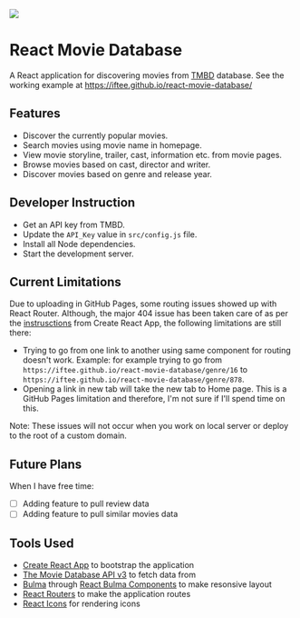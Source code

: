 ![](https://repository-images.githubusercontent.com/243993285/de860f00-5b8f-11ea-8f74-7fdf33a9decc)
# React Movie Database
A React application for discovering movies from [TMBD](https://www.themoviedb.org/) database.
See the working example at https://iftee.github.io/react-movie-database/

## Features
- Discover the currently popular movies.
- Search movies using movie name in homepage.
- View movie storyline, trailer, cast, information etc. from movie pages.
- Browse movies based on cast, director and writer.
- Discover movies based on genre and release year.

## Developer Instruction
- Get an API key from TMBD.
- Update the `API_Key` value in `src/config.js` file.
- Install all Node dependencies.
- Start the development server.

## Current Limitations
Due to uploading in GitHub Pages, some routing issues showed up with React Router. Although, the major 404 issue has been taken care of as per the [instrusctions](https://create-react-app.dev/docs/deployment/#notes-on-client-side-routing) from Create React App, the following limitations are still there:
- Trying to go from one link to another using same component for routing doesn't work. Example: for example trying to go from `https://iftee.github.io/react-movie-database/genre/16` to `https://iftee.github.io/react-movie-database/genre/878`.
- Opening a link in new tab will take the new tab to Home page. This is a GitHub Pages limitation and therefore, I'm not sure if I'll spend time on this.

Note: These issues will not occur when you work on local server or deploy to the root of a custom domain.

## Future Plans
When I have free time:
- [ ] Adding feature to pull review data
- [ ] Adding feature to pull similar movies data

## Tools Used
- [Create React App](https://create-react-app.dev/) to bootstrap the application
- [The Movie Database API v3](https://developers.themoviedb.org/3/getting-started/introduction) to fetch data from
- [Bulma](https://bulma.io/) through [React Bulma Components](https://www.npmjs.com/package/react-bulma-components) to make resonsive layout
- [React Routers](https://github.com/ReactTraining/react-router) to make the application routes
- [React Icons](https://react-icons.netlify.com/#/) for rendering icons
